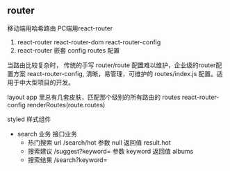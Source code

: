 ## router
移动端用哈希路由
PC端用react-router
1. react-router react-router-dom
    react-router-config
2. react-router 嵌套
    config routes 配置

当路由比较复杂时， 传统的手写 router/route 配置难以维护，企业级的router配置方案 react-router-config, 清晰，易管理，可维护的 routes/index.js 配置。适用于中大型项目的开发。

layout app 里总有几套皮肤，匹配那个级别的所有路由的
routes react-router-config renderRoutes(route.routes)


styled 样式组件

- search 业务
    接口业务
    - 热门搜索
      url   /search/hot
      参数 null
      返回值 result.hot
    - 搜索建议
      /suggest?keyword=
      参数 keyword
      返回值 albums
    - 搜索结果
      /search?keyword=
